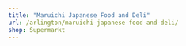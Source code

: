 ```yaml
---
title: "Maruichi Japanese Food and Deli"
url: /arlington/maruichi-japanese-food-and-deli/
shop: Supermarkt
---
```


